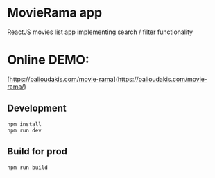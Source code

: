# MovieRama app
ReactJS movies list app implementing search / filter functionality
# Online DEMO:

[https://palioudakis.com/movie-rama](https://palioudakis.com/movie-rama/)

## Development
```
npm install
npm run dev
```

## Build for prod
```
npm run build
```
